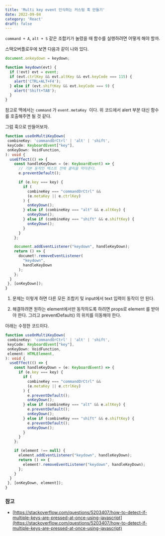 ```yaml
---
title: 'Multi key event 인식하는 커스텀 훅 만들기'
date: 2022-09-04
category: 'React'
draft: false
---
```


`command + A`, `alt + S` 같은 조합키가 눌렸을 때 함수를 실행하려면 어떻게 해야 할까.

스택오버플로우에 보면 다음과 같이 나와 있다.

```ts
document.onkeydown = keydown;

function keydown(evt) {
  if (!evt) evt = event;
  if (evt.ctrlKey && evt.altKey && evt.keyCode === 115) {
    alert('CTRL+ALT+F4');
  } else if (evt.shiftKey && evt.keyCode === 9) {
    alert('Shift+TAB');
  }
}
```

참고로 맥에서는 `command` 가 `event.metaKey`  이다.
위 코드에서 alert 부분 대신 함수를 호출해주면 될 것 같다.

그럼 훅으로 만들어보자.

```ts
function useOnMultiKeyDown(
 combineKey: 'commandOrCtrl' | 'alt' | 'shift',
 keyCode: KeyboardEvent["key"],
 onKeyDown: VoidFunction,
): void {
  useEffect(() => {
    const handleKeyDown = (e: KeyboardEvent) => {
      // 기본 동작인 텍스트 전체 클릭을 막아준다.
      e.preventDefault();

      if (e.key === key) {
        if (
          combineKey === "commandOrCtrl" &&
          (e.metaKey || e.ctrlKey)
        ) {
          onKeyDown();
        } else if (combineKey === "alt" && e.altKey) {
          onKeyDown();
        } else if (combineKey === "shift" && e.shiftKey) {
          onKeyDown();
        }
      }
    };

    document.addEventListener("keydown", handleKeyDown);
    return () => {
      documet!.removeEventListener(
        "keydown",
        handleKeyDown
      );
    };
  }
 }, [onKeyDown]);
}
```

1. 문제는 이렇게 하면 다른 모든 조합키 및 input에서 text 입력이 동작이 안 된다.

2. 해결하려면 원하는 element에서만 동작하도록 하려면 props로 element 를 받아야 한다. 그리고 preventDefault() 의 위치를 이동해야 한다.

아래는 수정한 코드이다.

```ts
function useOnMultiKeyDown(
 combineKey: 'commandOrCtrl' | 'alt' | 'shift',
 keyCode: KeyboardEvent["key"],
 onKeyDown: VoidFunction,
 element: HTMLElement,
): void {
  useEffect(() => {
    const handleKeyDown = (e: KeyboardEvent) => {
      if (e.key === key) {
        if (
          combineKey === "commandOrCtrl" &&
          (e.metaKey || e.ctrlKey)
        ) {
          e.preventDefault();
          onKeyDown();
        } else if (combineKey === "alt" && e.altKey) {
          e.preventDefault();
          onKeyDown();
        } else if (combineKey === "shift" && e.shiftKey) {
          e.preventDefault();
          onKeyDown();
        }
      }
    };

    if (element !== null) {
      element.addEventListener("keydown", handleKeyDown);
      return () => {
        element!.removeEventListener("keydown", handleKeyDown);
      };
    }
  }
 }, [onKeyDown, element]);
}

```

### 참고

- [https://stackoverflow.com/questions/5203407/how-to-detect-if-multiple-keys-are-pressed-at-once-using-javascript](https://stackoverflow.com/questions/5203407/how-to-detect-if-multiple-keys-are-pressed-at-once-using-javascript)
